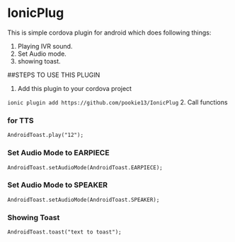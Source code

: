 # IonicPlug
This is simple cordova plugin for android which does following things: 
1. Playing IVR sound.
2. Set Audio mode.
3. showing toast.

##STEPS TO USE THIS PLUGIN

1. Add this plugin to your cordova project

  `ionic plugin add https://github.com/pookie13/IonicPlug`
2. Call functions

###  for TTS

`AndroidToast.play("12");`  

### Set Audio Mode to EARPIECE

`AndroidToast.setAudioMode(AndroidToast.EARPIECE);`

### Set Audio Mode to SPEAKER

 `AndroidToast.setAudioMode(AndroidToast.SPEAKER);`
 
### Showing Toast

`AndroidToast.toast("text to toast");`
